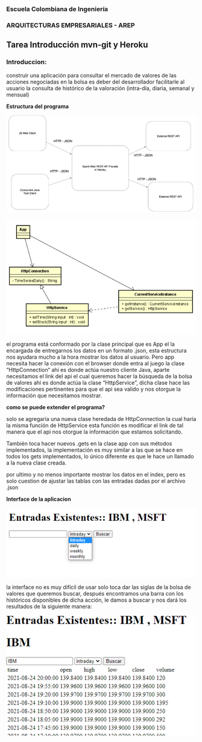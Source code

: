 
### Escuela Colombiana de Ingeniería
### ARQUITECTURAS EMPRESARIALES - AREP
## Tarea Introducción mvn-git y Heroku


### Introduccion:
construir una aplicación para consultar el mercado de valores de las acciones negociadas en la bolsa
es deber del desarrollador facilitarle al usuario la consulta de histórico de la valoración (intra-día, diaria, semanal y mensual)   

**Estructura del programa**

![](img/imagen1.png)

![](img/imagen2.png)

el programa está conformado por la clase principal que es App el la encargada de entregarnos los datos en un formato .json, esta 
estructura nos ayudara mucho a la hora mostrar los datos al usuario.
Pero app necesita hacer la conexión con el browser donde entra al juego la clase “HttpConnection“ ahí es donde actúa nuestro cliente 
Java, aparte necesitamos el link del api el cual queremos hacer la búsqueda de la bolsa de valores ahí es donde actúa la clase 
“HttpService”, dicha clase hace las modificaciones pertinentes para que el api sea valido y nos otorgue la información que necesitamos 
mostrar.

**como se puede extender el programa?**

solo se agregaría una nueva clase heredada de HttpConnection la cual haría la misma función de HttpService esta función es modificar
el link de tal manera que el api nos otorgue la información que estamos solicitando.

También toca hacer nuevos .gets en la clase app con sus métodos implementados, la implementación es muy similar a las que se hace en 
todos los gets implementados, lo único diferente es que le hace un llamado a la nueva clase creada.

por ultimo y no menos importante mostrar los datos en el index, pero es solo cuestion de ajustar las tablas con las entradas dadas por el archivo .json

**Interface de la aplicacion**

![](img/imagen3.png)

la interface no es muy difícil de usar solo toca dar las siglas de la bolsa de valores que queremos buscar, después encontramos una barra con los históricos
 disponibles de dicha acción, le damos a buscar y nos dará los resultados de la siguiente manera:

![](img/imagen4.png)




